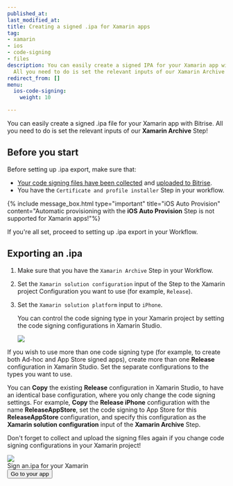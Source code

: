 ```yaml
---
published_at:
last_modified_at:
title: Creating a signed .ipa for Xamarin apps
tag:
- xamarin
- ios
- code-signing
- files
description: You can easily create a signed IPA for your Xamarin app with Bitrise.
  All you need to do is set the relevant inputs of our Xamarin Archive Step!
redirect_from: []
menu:
  ios-code-signing:
    weight: 10

---
```

You can easily create a signed .ipa file for your Xamarin app with Bitrise. All you need to do is set the relevant inputs of our **Xamarin Archive** Step!

## Before you start

Before setting up .ipa export, make sure that:

* [Your code signing files have been collected](/code-signing/ios-code-signing/collecting-files-with-codesigndoc/) and [uploaded to Bitrise](/code-signing/ios-code-signing/ios-manual-provisioning/).
* You have the `Certificate and profile installer` Step in your workflow.

{% include message_box.html type="important" title="iOS Auto Provision" content="Automatic provisioning with the **iOS Auto Provision** Step is not supported for Xamarin apps!"%}

If you're all set, proceed to setting up .ipa export in your Workflow.

## Exporting an .ipa

1. Make sure that you have the `Xamarin Archive` Step in your Workflow.
2. Set the `Xamarin solution configuration` input of the Step to the Xamarin project Configuration you want to use (for example, `Release`).
3. Set the `Xamarin solution platform` input to `iPhone`.

   You can control the code signing type in your Xamarin project by setting the code signing configurations in Xamarin Studio.

   ![](/img/xamarin-archive-release-iphone.png)


If you wish to use more than one code signing type (for example, to create both Ad-hoc and App Store signed apps), create more than one **Release** configuration in Xamarin Studio. Set the separate configurations to the types you want to use.

You can **Copy** the existing **Release** configuration in Xamarin Studio, to have an identical base configuration, where you only change the code signing settings. For example, **Copy** the **Release iPhone** configuration with the name **ReleaseAppStore**, set the code signing to App Store for this **ReleaseAppStore** configuration, and specify this configuration as the **Xamarin solution configuration** input of the **Xamarin Archive** Step.

Don't forget to collect and upload the signing files again if you change code signing configurations in your Xamarin project!

<div class="banner">
<img src="/assets/images/banner-bg-888x170.png" style="border: none;">
<div class="deploy-text">Sign an.ipa for your Xamarin</div>
<a target="_blank" href="https://app.bitrise.io/dashboard/builds"><button class="button">Go to your app</button></a>
</div>